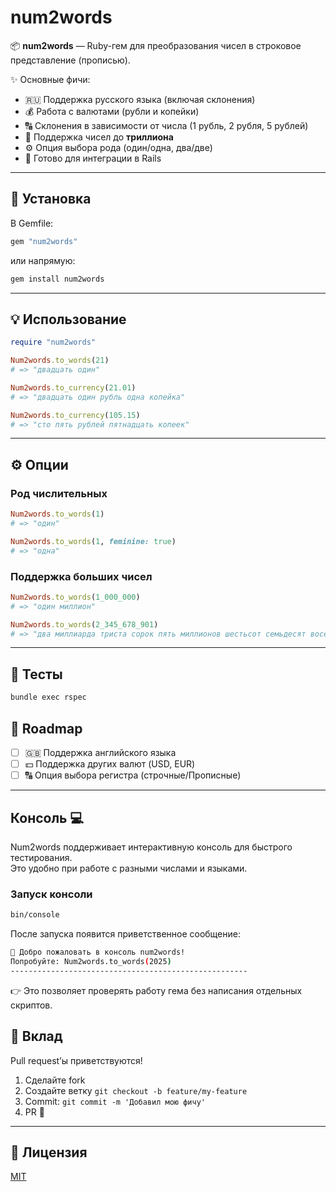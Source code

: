 # num2words

📦 **num2words** — Ruby-гем для преобразования чисел в строковое представление (прописью).

✨ Основные фичи:
- 🇷🇺 Поддержка русского языка (включая склонения)
- 💰 Работа с валютами (рубли и копейки)
- 🔠 Склонения в зависимости от числа (1 рубль, 2 рубля, 5 рублей)
- 📏 Поддержка чисел до **триллиона**
- ⚙️ Опция выбора рода (один/одна, два/две)
- 🚀 Готово для интеграции в Rails

---

## 🚀 Установка

В Gemfile:

```ruby
gem "num2words"
```

или напрямую:

```bash
gem install num2words
```

---

## 💡 Использование

```ruby
require "num2words"

Num2words.to_words(21)
# => "двадцать один"

Num2words.to_currency(21.01)
# => "двадцать один рубль одна копейка"

Num2words.to_currency(105.15)
# => "сто пять рублей пятнадцать копеек"
```

---

## ⚙️ Опции

### Род числительных
```ruby
Num2words.to_words(1) 
# => "один"

Num2words.to_words(1, feminine: true) 
# => "одна"
```

### Поддержка больших чисел
```ruby
Num2words.to_words(1_000_000)
# => "один миллион"

Num2words.to_words(2_345_678_901)
# => "два миллиарда триста сорок пять миллионов шестьсот семьдесят восемь тысяч девятьсот один"
```

---

## 🧪 Тесты

```bash
bundle exec rspec
```

## 📌 Roadmap

- [ ] 🇬🇧 Поддержка английского языка
- [ ] 💵 Поддержка других валют (USD, EUR)
- [ ] 🔠 Опция выбора регистра (строчные/Прописные)

---

## Консоль 💻

Num2words поддерживает интерактивную консоль для быстрого тестирования.  
Это удобно при работе с разными числами и языками.

### Запуск консоли

```bash
bin/console
```

После запуска появится приветственное сообщение:

```bash
🔢 Добро пожаловать в консоль num2words!
Попробуйте: Num2words.to_words(2025)
-----------------------------------------------------
```

👉 Это позволяет проверять работу гема без написания отдельных скриптов.

## 🤝 Вклад

Pull request’ы приветствуются!

1. Сделайте fork
2. Создайте ветку `git checkout -b feature/my-feature`
3. Commit: `git commit -m 'Добавил мою фичу'`
4. PR 🚀

---

## 📜 Лицензия

[MIT](LICENSE)
